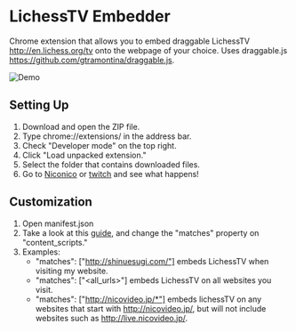 # LichessTV Embedder

Chrome extension that allows you to embed draggable LichessTV http://en.lichess.org/tv
onto the webpage of your choice. Uses draggable.js https://github.com/gtramontina/draggable.js.

![Demo](https://s3.amazonaws.com/f.cl.ly/items/103Y3g2P0U3s2k1L0C1G/Screen%20Recording%202015-01-18%20at%2008.29%20PM.gif)

## Setting Up

1. Download and open the ZIP file.
2. Type chrome://extensions/ in the address bar.
3. Check "Developer mode" on the top right.
4. Click "Load unpacked extension."
5. Select the folder that contains downloaded files.
6. Go to [Niconico](http://www.nicovideo.jp/) or [twitch](http://www.twitch.tv/) and see what happens!

## Customization

1. Open manifest.json
2. Take a look at this [guide](https://developer.chrome.com/extensions/content_scripts), and change the "matches" property on "content_scripts."
3. Examples:
    * "matches": ["http://shinuesugi.com/"] embeds LichessTV when visiting my website.
    * "matches": ["<all_urls>"] embeds LichessTV on all websites you visit.
    * "matches": ["http://nicovideo.jp/*"] embeds lichessTV on any websites that start with http://nicovideo.jp/, but will not include websites such as http://live.nicovideo.jp/.
